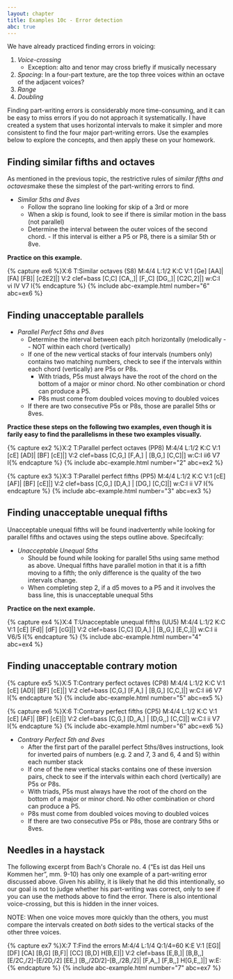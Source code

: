 ```yaml
---
layout: chapter
title: Examples 10c - Error detection
abc: true
---
```


We have already practiced finding errors in voicing:
1. *Voice-crossing*
    - Exception: alto and tenor may cross briefly if musically necessary
2. *Spacing*: In a four-part texture, are the top three voices within an octave of the adjacent voices?
3. *Range*
4. *Doubling* 

Finding part-writing errors is considerably more time-consuming, and it can be easy to miss errors if you do not approach it systematically. I have created a system that uses horizontal intervals to make it simpler and more consistent to find the four major part-writing errors. Use the examples below to explore the concepts, and then apply these on your homework.

## Finding similar fifths and octaves

As mentioned in the previous topic, the restrictive rules of *similar fifths and octaves*make these the simplest of the part-writing errors to find.

- *Similar 5ths and 8ves*
    - Follow the soprano line looking for skip of a 3rd or more
    - When a skip is found, look to see if there is similar motion in the bass (not parallel)
    - Determine the interval between the outer voices of the second chord. - If this interval is either a P5 or P8, there is a similar 5th or 8ve.

**Practice on this example.**

{% capture ex6 %}X:6
T:Similar octaves (S8)
M:4/4
L:1/2
K:C
V:1
[Ge] [AA]| [FA] [FB]| [c2E2]|]
V:2 clef=bass
[C,C] [CA,,]| [F,,C] [DG,,]| [C2C,2]|]
w:C:I vi IV V7 I{% endcapture %}
{% include abc-example.html number="6" abc=ex6 %}

## Finding unacceptable parallels

- *Parallel Perfect 5ths and 8ves*
    - Determine the interval between each pitch horizontally (melodically -- NOT within each chord (vertically)
    - If one of the new vertical stacks of four intervals (numbers only) contains two matching numbers, check to see if the intervals within each chord (vertically) are P5s or P8s.
      - With triads, P5s must always have the root of the chord on the bottom of a major or minor chord. No other combination or chord can produce a P5.
       - P8s must come from doubled voices moving to doubled voices
    - If there are two consecutive P5s or P8s, those are parallel 5ths or 8ves.

**Practice these steps on the following two examples, even though it is farily easy to find the parallelisms in these two examples visually.**

{% capture ex2 %}X:2
T:Parallel perfect octaves (PP8)
M:4/4
L:1/2
K:C
V:1
[cE] [AD]| [BF] [cE]|]
V:2 clef=bass
[C,G,] [F,A,] | [B,G,] [C,C]|]
w:C:I ii6 V7 I{% endcapture %}
{% include abc-example.html number="2" abc=ex2 %}

{% capture ex3 %}X:3
T:Parallel perfect fifths (PP5)
M:4/4
L:1/2
K:C
V:1
[cE] [AF]| [BF] [cE]|]
V:2 clef=bass
[C,G,] [D,A,] | [DG,] [C,C]|]
w:C:I ii V7 I{% endcapture %}
{% include abc-example.html number="3" abc=ex3 %}

## Finding unacceptable unequal fifths

Unacceptable unequal fifths will be found inadvertently while looking for parallel fifths and octaves using the steps outline above. Specifcally:

- *Unacceptable Unequal 5ths*
    - Should be found while looking for parallel 5ths using same method as above. Unequal fifths have parallel motion in that it is a fifth moving to a fifth; the only difference is the quality of the two intervals change.
    - When completing step 2, if a d5 moves to a P5 and it involves the bass line, this is unacceptable unequal 5ths

**Practice on the next example.**

{% capture ex4 %}X:4
T:Unacceptable unequal fifths (UU5)
M:4/4
L:1/2
K:C
V:1
[cE] [Fd]| [dF] [cG]|]
V:2 clef=bass
[C,C] [D,A,] | [B,,G,] [E,C,]|]
w:C:I ii V6/5 I{% endcapture %}
{% include abc-example.html number="4" abc=ex4 %}

## Finding unacceptable contrary motion

{% capture ex5 %}X:5
T:Contrary perfect octaves (CP8)
M:4/4
L:1/2
K:C
V:1
[cE] [AD]| [BF] [cE]|]
V:2 clef=bass
[C,G,] [F,A,] | [B,G,] [C,C,]|]
w:C:I ii6 V7 I{% endcapture %}
{% include abc-example.html number="5" abc=ex5 %}


{% capture ex6 %}X:6
T:Contrary perfect fifths (CP5)
M:4/4
L:1/2
K:C
V:1
[cE] [AF]| [BF] [cE]|]
V:2 clef=bass
[C,G,] [D,,A,] | [D,G,,] [C,C]|]
w:C:I ii V7 I{% endcapture %}
{% include abc-example.html number="6" abc=ex6 %}

- *Contrary Perfect 5th and 8ves*
    - After the first part of the parallel perfect 5ths/8ves instructions, look for inverted pairs of numbers (e.g. 2 and 7, 3 and 6, 4 and 5) within each number stack
    - If one of the new vertical stacks contains one of these inversion pairs, check to see if the intervals within each chord (vertically) are P5s or P8s.
    - With triads, P5s must always have the root of the chord on the bottom of a major or minor chord. No other combination or chord can produce a P5.
    - P8s must come from doubled voices moving to doubled voices
    - If there are two consecutive P5s or P8s, those are contrary 5ths or 8ves.

## Needles in a haystack

The following excerpt from Bach's Chorale no. 4 (“Es ist das Heil uns Kommen her”, mm. 9-10) has only one example of a part-writing error discussed above. Given his ability, it is likely that he did this intentionally, so our goal is not to judge whether his part-writing was correct, only to see if you can use the methods above to find the error. There is also intentional voice-crossing, but this is hidden in the inner voices. 

NOTE: When one voice moves more quickly than the others, you must compare the intervals created on *both* sides to the vertical stacks of the other three voices.

{% capture ex7 %}X:7
T:Find the errors
M:4/4
L:1/4
Q:1/4=60
K:E
V:1
[EG]| [DF] [CA] [B,G] [B,F]| [CC] [B,D] H[B,E]|]
V:2 clef=bass
[E,B,]| [B,B,,] [E/2C,/2]-[E/2D,/2] [EE,] [B,,/2D/2]-[B,,/2B,/2]| [F,A,,] [F,B,,] H[G,E,,]|]
w:E:{% endcapture %}
{% include abc-example.html number="7" abc=ex7 %}